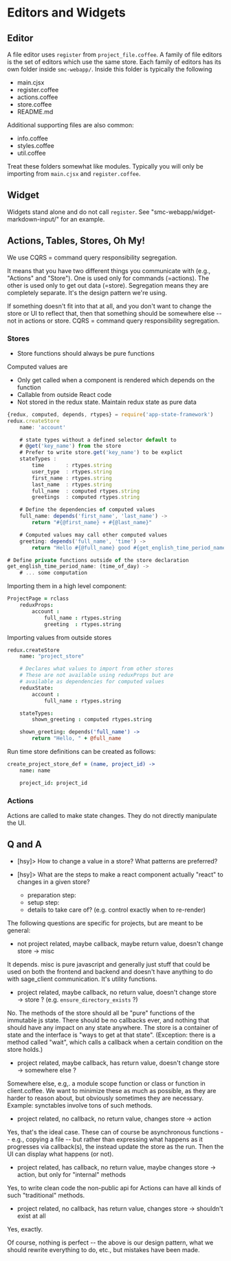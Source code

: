 # Editors and Widgets

## Editor
A file editor uses `register` from `project_file.coffee`.
A family of file editors is the set of editors which use the same store.
Each family of editors has its own folder inside `smc-webapp/`.
Inside this folder is typically the following
- main.cjsx
- register.coffee
- actions.coffee
- store.coffee
- README.md

Additional supporting files are also common:
- info.coffee
- styles.coffee
- util.coffee

Treat these folders somewhat like modules.
Typically you will only be importing from `main.cjsx` and `register.coffee`.

## Widget
Widgets stand alone and do not call `register`.
See "smc-webapp/widget-markdown-input/" for an example.

## Actions, Tables, Stores, Oh My!
We use
CQRS = command query responsibility segregation.

It means that you have two different things you communicate with (e.g., "Actions" and "Store"). One is used only for commands (=actions). The other is used only to get out data (=store). Segregation means they are completely separate. It's the design pattern we're using.

If something doesn't fit into that at all, and you don't want to change the store or UI to reflect that, then that something should be somewhere else -- not in actions or store.
CQRS = command query responsibility segregation.

### Stores
- Store functions should always be pure functions

Computed values are
 - Only get called when a component is rendered which depends on the function
 - Callable from outside React code
 - Not stored in the redux state. Maintain redux state as pure data

```ts
{redux, computed, depends, rtypes} = require('app-state-framework')
redux.createStore
    name: 'account'

    # state types without a defined selector default to
    # @get('key_name') from the store
    # Prefer to write store.get('key_name') to be explict
    stateTypes :
        time       : rtypes.string
        user_type  : rtypes.string
        first_name : rtypes.string
        last_name  : rtypes.string
        full_name  : computed rtypes.string
        greetings  : computed rtypes.string

    # Define the dependencies of computed values
    full_name: depends('first_name', 'last_name') ->
        return "#{@first_name} + #{@last_name}"

    # Computed values may call other computed values
    greeting: depends('full_name', 'time') ->
        return "Hello #{@full_name} good #{get_english_time_period_name(@time)}"

# Define private functions outside of the store declaration
get_english_time_period_name: (time_of_day) ->
    # ... some computation

```
Importing them in a high level component:
```coffee
ProjectPage = rclass
    reduxProps:
        account :
            full_name : rtypes.string
            greeting  : rtypes.string

```
Importing values from outside stores
```coffee
redux.createStore
    name: "project_store"

    # Declares what values to import from other stores
    # These are not available using reduxProps but are
    # available as dependencies for computed values
    reduxState:
        account :
            full_name : rtypes.string

    stateTypes:
        shown_greeting : computed rtypes.string

    shown_greeting: depends('full_name') ->
        return "Hello, " + @full_name
```
Run time store definitions can be created as follows:
```coffee
create_project_store_def = (name, project_id) ->
    name: name

    project_id: project_id
```

### Actions
Actions are called to make state changes.
They do not directly manipulate the UI.


## Q and A

* [hsy]> How to change a value in a store? What patterns are preferred?

* [hsy]> What are the steps to make a react component actually "react" to changes in a given store?
  * preparation step:
  * setup step:
  * details to take care of? (e.g. control exactly when to re-render)

The following questions are specific for projects, but are meant to be general:

* not project related, maybe callback, maybe return value, doesn't change store → misc

It depends.  misc is pure javascript and generally just stuff that could be used on both the frontend and backend and doesn't have anything to do with sage_client communication.  It's utility functions.

* project related, maybe callback, no return value, doesn't change store → store ? (e.g. `ensure_directory_exists` ?)

No.  The methods of the store should all be "pure" functions of the immutable js state.  There should be no callbacks ever, and nothing that should have any impact on any state anywhere.    The store is a container of state and the interface is "ways to get at that state".   (Exception: there is a method called "wait", which calls a callback when a certain condition on the store holds.)

* project related, maybe callback, has return value, doesn't change store → somewhere else ?

Somewhere else, e.g,. a module scope function or class or function in client.coffee.   We want to minimize these as much as possible, as they are harder to reason about, but obviously sometimes they are necessary.    Example: synctables involve tons of such methods.

* project related, no callback, no return value, changes store → action

Yes, that's the ideal case.    These can of course be asynchronous functions -- e.g., copying a file -- but rather than expressing what happens as it progresses via callback(s), the instead update the store as the run.   Then the UI can display what happens (or not).

* project related, has callback, no return value, maybe changes store → action, but only for "internal" methods

Yes, to write clean code the non-public api for Actions can have all kinds of such "traditional" methods.

* project related, no callback, has return value, changes store → shouldn't exist at all

Yes, exactly.

Of course, nothing is perfect -- the above is our design pattern, what we should rewrite everything to do, etc., but mistakes have been made.
